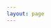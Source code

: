 ```yaml
---
layout: page
---
```


<script setup>
import Table from '../components/Table.vue'
</script>

<div class="p-4">
<Table></Table>
</div>
